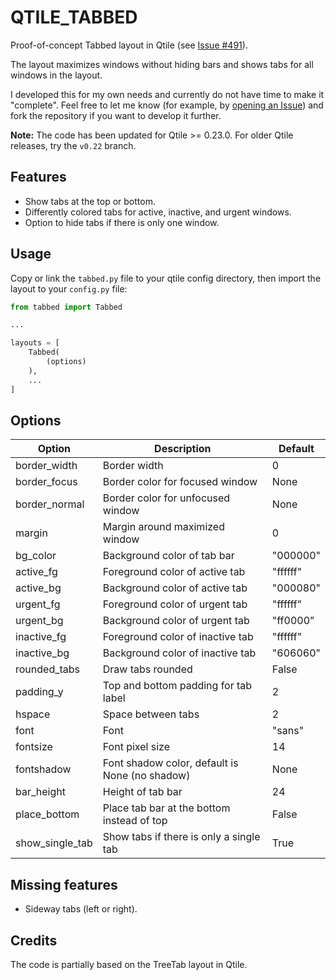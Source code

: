 QTILE_TABBED
============

Proof-of-concept Tabbed layout in Qtile (see [Issue #491](https://github.com/qtile/qtile/issues/491)).

The layout maximizes windows without hiding bars and shows tabs for all windows
in the layout.

I developed this for my own needs and currently do not have time to make it
"complete". Feel free to let me know (for example, by [opening an Issue]) and
fork the repository if you want to develop it further.

**Note:** The code has been updated for Qtile >= 0.23.0.
For older Qtile releases, try the `v0.22` branch.

[opening an Issue]: https://github.com/hanschen/qtile_tabbed/issues


Features
--------

- Show tabs at the top or bottom.
- Differently colored tabs for active, inactive, and urgent windows.
- Option to hide tabs if there is only one window.


Usage
-----

Copy or link the `tabbed.py` file to your qtile config directory, then import
the layout to your `config.py` file:

```python
from tabbed import Tabbed

...

layouts = [
    Tabbed(
        (options)
    ),
    ...
]

```


Options
-------

| Option            | Description                                       | Default   |
| ----------------- | ------------------------------------------------- | --------- |
| border_width      | Border width                                      | 0         |
| border_focus      | Border color for focused window                   | None      |
| border_normal     | Border color for unfocused window                 | None      |
| margin            | Margin around maximized window                    | 0         |
| bg_color          | Background color of tab bar                       | "000000"  |
| active_fg         | Foreground color of active tab                    | "ffffff"  |
| active_bg         | Background color of active tab                    | "000080"  |
| urgent_fg         | Foreground color of urgent tab                    | "ffffff"  |
| urgent_bg         | Background color of urgent tab                    | "ff0000"  |
| inactive_fg       | Foreground color of inactive tab                  | "ffffff"  |
| inactive_bg       | Background color of inactive tab                  | "606060"  |
| rounded_tabs      | Draw tabs rounded                                 | False     |
| padding_y         | Top and bottom padding for tab label              | 2         |
| hspace            | Space between tabs                                | 2         |
| font              | Font                                              | "sans"    |
| fontsize          | Font pixel size                                   | 14        |
| fontshadow        | Font shadow color, default is None (no shadow)    | None      |
| bar_height        | Height of tab bar                                 | 24        |
| place_bottom      | Place tab bar at the bottom instead of top        | False     |
| show_single_tab   | Show tabs if there is only a single tab           | True      |


Missing features
----------------

- Sideway tabs (left or right).


Credits
-------

The code is partially based on the TreeTab layout in Qtile.
